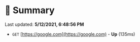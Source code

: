 # 📖 Summary
Last updated: **5/12/2021, 6:48:56 PM**

- `GET` [https://google.com](https://google.com) - **Up** (135ms)
